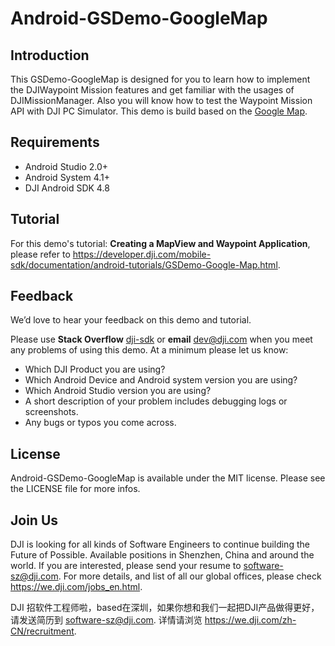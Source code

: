 # Android-GSDemo-GoogleMap

## Introduction

This GSDemo-GoogleMap is designed for you to learn how to implement the DJIWaypoint Mission features and get familiar with the usages of DJIMissionManager. Also you will know how to test the Waypoint Mission API with DJI PC Simulator. This demo is build based on the [Google Map](https://developers.google.com/maps).

## Requirements

 - Android Studio 2.0+
 - Android System 4.1+
 - DJI Android SDK 4.8

## Tutorial

For this demo's tutorial: **Creating a MapView and Waypoint Application**, please refer to <https://developer.dji.com/mobile-sdk/documentation/android-tutorials/GSDemo-Google-Map.html>.

## Feedback

We’d love to hear your feedback on this demo and tutorial.

Please use **Stack Overflow** [dji-sdk](https://stackoverflow.com/questions/tagged/dji-sdk) or **email** [dev@dji.com](dev@dji.com) when you meet any problems of using this demo. At a minimum please let us know:

* Which DJI Product you are using?
* Which Android Device and Android system version you are using?
* Which Android Studio version you are using?
* A short description of your problem includes debugging logs or screenshots.
* Any bugs or typos you come across.

## License

Android-GSDemo-GoogleMap is available under the MIT license. Please see the LICENSE file for more infos.

## Join Us

DJI is looking for all kinds of Software Engineers to continue building the Future of Possible. Available positions in Shenzhen, China and around the world. If you are interested, please send your resume to <software-sz@dji.com>. For more details, and list of all our global offices, please check <https://we.dji.com/jobs_en.html>.

DJI 招软件工程师啦，based在深圳，如果你想和我们一起把DJI产品做得更好，请发送简历到 <software-sz@dji.com>.  详情请浏览 <https://we.dji.com/zh-CN/recruitment>.
